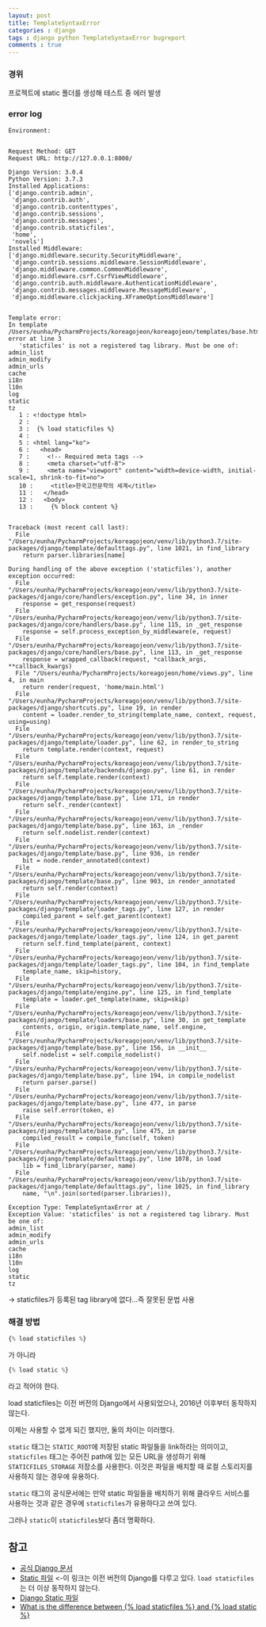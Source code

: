 ```yaml
---
layout: post
title: TemplateSyntaxError
categories : django
tags : django python TemplateSyntaxError bugreport
comments : true
---
```


### 경위

프로젝트에 static 폴더를 생성해 테스트 중 에러 발생

### error log

```
Environment:


Request Method: GET
Request URL: http://127.0.0.1:8000/

Django Version: 3.0.4
Python Version: 3.7.3
Installed Applications:
['django.contrib.admin',
 'django.contrib.auth',
 'django.contrib.contenttypes',
 'django.contrib.sessions',
 'django.contrib.messages',
 'django.contrib.staticfiles',
 'home',
 'novels']
Installed Middleware:
['django.middleware.security.SecurityMiddleware',
 'django.contrib.sessions.middleware.SessionMiddleware',
 'django.middleware.common.CommonMiddleware',
 'django.middleware.csrf.CsrfViewMiddleware',
 'django.contrib.auth.middleware.AuthenticationMiddleware',
 'django.contrib.messages.middleware.MessageMiddleware',
 'django.middleware.clickjacking.XFrameOptionsMiddleware']


Template error:
In template /Users/eunha/PycharmProjects/koreagojeon/koreagojeon/templates/base.html, error at line 3
   'staticfiles' is not a registered tag library. Must be one of:
admin_list
admin_modify
admin_urls
cache
i18n
l10n
log
static
tz
   1 : <!doctype html>
   2 :
   3 :  {% load staticfiles %}
   4 :
   5 : <html lang="ko">
   6 :   <head>
   7 :     <!-- Required meta tags -->
   8 :     <meta charset="utf-8">
   9 :     <meta name="viewport" content="width=device-width, initial-scale=1, shrink-to-fit=no">
   10 :     <title>한국고전문학의 세계</title>
   11 :   </head>
   12 :   <body>
   13 :     {% block content %}


Traceback (most recent call last):
  File "/Users/eunha/PycharmProjects/koreagojeon/venv/lib/python3.7/site-packages/django/template/defaulttags.py", line 1021, in find_library
    return parser.libraries[name]

During handling of the above exception ('staticfiles'), another exception occurred:
  File "/Users/eunha/PycharmProjects/koreagojeon/venv/lib/python3.7/site-packages/django/core/handlers/exception.py", line 34, in inner
    response = get_response(request)
  File "/Users/eunha/PycharmProjects/koreagojeon/venv/lib/python3.7/site-packages/django/core/handlers/base.py", line 115, in _get_response
    response = self.process_exception_by_middleware(e, request)
  File "/Users/eunha/PycharmProjects/koreagojeon/venv/lib/python3.7/site-packages/django/core/handlers/base.py", line 113, in _get_response
    response = wrapped_callback(request, *callback_args, **callback_kwargs)
  File "/Users/eunha/PycharmProjects/koreagojeon/home/views.py", line 4, in main
    return render(request, 'home/main.html')
  File "/Users/eunha/PycharmProjects/koreagojeon/venv/lib/python3.7/site-packages/django/shortcuts.py", line 19, in render
    content = loader.render_to_string(template_name, context, request, using=using)
  File "/Users/eunha/PycharmProjects/koreagojeon/venv/lib/python3.7/site-packages/django/template/loader.py", line 62, in render_to_string
    return template.render(context, request)
  File "/Users/eunha/PycharmProjects/koreagojeon/venv/lib/python3.7/site-packages/django/template/backends/django.py", line 61, in render
    return self.template.render(context)
  File "/Users/eunha/PycharmProjects/koreagojeon/venv/lib/python3.7/site-packages/django/template/base.py", line 171, in render
    return self._render(context)
  File "/Users/eunha/PycharmProjects/koreagojeon/venv/lib/python3.7/site-packages/django/template/base.py", line 163, in _render
    return self.nodelist.render(context)
  File "/Users/eunha/PycharmProjects/koreagojeon/venv/lib/python3.7/site-packages/django/template/base.py", line 936, in render
    bit = node.render_annotated(context)
  File "/Users/eunha/PycharmProjects/koreagojeon/venv/lib/python3.7/site-packages/django/template/base.py", line 903, in render_annotated
    return self.render(context)
  File "/Users/eunha/PycharmProjects/koreagojeon/venv/lib/python3.7/site-packages/django/template/loader_tags.py", line 127, in render
    compiled_parent = self.get_parent(context)
  File "/Users/eunha/PycharmProjects/koreagojeon/venv/lib/python3.7/site-packages/django/template/loader_tags.py", line 124, in get_parent
    return self.find_template(parent, context)
  File "/Users/eunha/PycharmProjects/koreagojeon/venv/lib/python3.7/site-packages/django/template/loader_tags.py", line 104, in find_template
    template_name, skip=history,
  File "/Users/eunha/PycharmProjects/koreagojeon/venv/lib/python3.7/site-packages/django/template/engine.py", line 125, in find_template
    template = loader.get_template(name, skip=skip)
  File "/Users/eunha/PycharmProjects/koreagojeon/venv/lib/python3.7/site-packages/django/template/loaders/base.py", line 30, in get_template
    contents, origin, origin.template_name, self.engine,
  File "/Users/eunha/PycharmProjects/koreagojeon/venv/lib/python3.7/site-packages/django/template/base.py", line 156, in __init__
    self.nodelist = self.compile_nodelist()
  File "/Users/eunha/PycharmProjects/koreagojeon/venv/lib/python3.7/site-packages/django/template/base.py", line 194, in compile_nodelist
    return parser.parse()
  File "/Users/eunha/PycharmProjects/koreagojeon/venv/lib/python3.7/site-packages/django/template/base.py", line 477, in parse
    raise self.error(token, e)
  File "/Users/eunha/PycharmProjects/koreagojeon/venv/lib/python3.7/site-packages/django/template/base.py", line 475, in parse
    compiled_result = compile_func(self, token)
  File "/Users/eunha/PycharmProjects/koreagojeon/venv/lib/python3.7/site-packages/django/template/defaulttags.py", line 1078, in load
    lib = find_library(parser, name)
  File "/Users/eunha/PycharmProjects/koreagojeon/venv/lib/python3.7/site-packages/django/template/defaulttags.py", line 1025, in find_library
    name, "\n".join(sorted(parser.libraries)),

Exception Type: TemplateSyntaxError at /
Exception Value: 'staticfiles' is not a registered tag library. Must be one of:
admin_list
admin_modify
admin_urls
cache
i18n
l10n
log
static
tz

```

-> staticfiles가 등록된 tag library에 없다...즉 잘못된 문법 사용

### 해결 방법

```python
{% load staticfiles %}
```

가 아니라

```python
{% load static %}
```

라고 적어야 한다.

load staticfiles는 이전 버전의 Django에서 사용되었으나, 2016년 이후부터 동작하지 않는다.

이제는 사용할 수 없게 되긴 했지만, 둘의 차이는 이러했다.

`static` 태그는 `STATIC_ROOT`에 저장된 static 파일들을 link하라는 의미이고, `staticfiles` 태그는 주어진 path에 있는 모든 URL을 생성하기 위해 `STATICFILES_STORAGE` 저장소를 사용한다. 이것은 파일을 배치할 때 로컬 스토리지를 사용하지 않는 경우에 유용하다.

`static` 태그의 공식문서에는 만약 static 파일들을 배치하기 위해 클라우드 서비스를 사용하는 것과 같은 경우에 `staticfiles`가 유용하다고 쓰여 있다.

그러나 `static`이 `staticfiles`보다 좀더 명확하다.

## 참고
- [공식 Django 문서](https://docs.djangoproject.com/en/2.2/ref/templates/builtins/#static)
- [Static 파일](http://pythonstudy.xyz/python/article/314-Static-%ED%8C%8C%EC%9D%BC) <-이 링크는 이전 버전의 Django를 다루고 있다. `load staticfiles`는 더 이상 동작하지 않는다.
- [Django Static 파일](https://velog.io/@ground4ekd/django-static)
- [What is the difference between {% load staticfiles %} and {% load static %}](https://stackoverflow.com/questions/24238496/what-is-the-difference-between-load-staticfiles-and-load-static)
